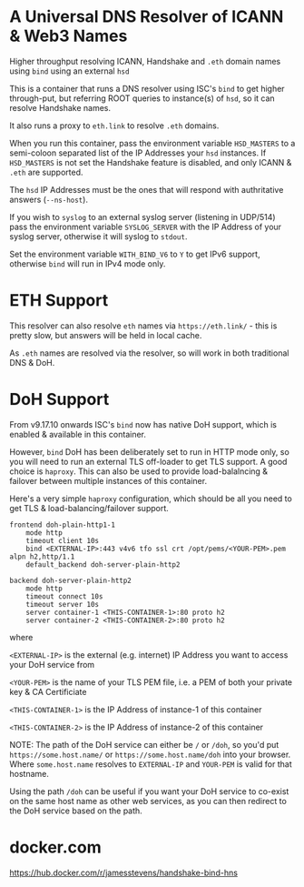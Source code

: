 # A Universal DNS Resolver of ICANN & Web3 Names

Higher throughput resolving ICANN, Handshake and `.eth` domain names using `bind` using an external `hsd`

This is a container that runs a DNS resolver using ISC's `bind` to get higher through-put,
but referring ROOT queries to instance(s) of `hsd`, so it can resolve Handshake names.

It also runs a proxy to `eth.link` to resolve `.eth` domains.

When you run this container, pass the environment variable `HSD_MASTERS` to a semi-coloon separated list of the IP Addresses your `hsd` instances.
If `HSD_MASTERS` is not set the Handshake feature is disabled, and only ICANN & `.eth` are supported.

The `hsd` IP Addresses must be the ones that will respond with authritative answers (`--ns-host`).

If you wish to `syslog` to an external syslog server (listening in UDP/514) pass the environment variable `SYSLOG_SERVER` 
with the IP Address of your syslog server, otherwise it will syslog to `stdout`.

Set the environment variable `WITH_BIND_V6` to `Y` to get IPv6 support, otherwise `bind` will run in IPv4 mode only.


# ETH Support

This resolver can also resolve `eth` names via `https://eth.link/` - this is pretty slow, but answers will be held in local cache.

As `.eth` names are resolved via the resolver, so will work in both traditional DNS & DoH.


# DoH Support

From v9.17.10 onwards ISC's `bind` now has native DoH support, which is enabled & available in this container.

However, `bind` DoH has been deliberately set to run in HTTP mode only, so you will need to run an external TLS off-loader
to get TLS support. A good choice is `haproxy`. This can also be used to provide load-balalncing & failover
between multiple instances of this container.

Here's a very simple `haproxy` configuration, which should be all you need to get TLS & load-balancing/failover support.

	frontend doh-plain-http1-1
		mode http
		timeout client 10s
		bind <EXTERNAL-IP>:443 v4v6 tfo ssl crt /opt/pems/<YOUR-PEM>.pem alpn h2,http/1.1
		default_backend doh-server-plain-http2

	backend doh-server-plain-http2
		mode http
		timeout connect 10s
		timeout server 10s
		server container-1 <THIS-CONTAINER-1>:80 proto h2
		server container-2 <THIS-CONTAINER-2>:80 proto h2

where

`<EXTERNAL-IP>` is the external (e.g. internet) IP Address you want to access your DoH service from

`<YOUR-PEM>` is the name of your TLS PEM file, i.e. a PEM of both your private key & CA Certificiate

`<THIS-CONTAINER-1>` is the IP Address of instance-1 of this container

`<THIS-CONTAINER-2>` is the IP Address of instance-2 of this container

NOTE: The path of the DoH service can either be `/` or `/doh`, so you'd put `https://some.host.name/` or `https://some.host.name/doh` into your browser.
Where `some.host.name` resolves to `EXTERNAL-IP` and `YOUR-PEM` is valid for that hostname.

Using the path `/doh` can be useful if you want your DoH service to co-exist on the same host name as other web services,
as you can then redirect to the DoH service based on the path.


# docker.com

https://hub.docker.com/r/jamesstevens/handshake-bind-hns

